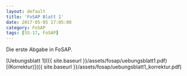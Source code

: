 ```yaml
---
layout: default
title: 'FoSAP Blatt 1'
date: 2017-05-05 17:05:00
category: FoSAP
tags: [SS-17, FoSAP]
---
```


Die erste Abgabe in FoSAP.

[Uebungsblatt 1]({{ site.baseurl }}/assets/fosap/uebungsblatt1.pdf) [(Korrektur)]({{ site.baseurl }}/assets/fosap/uebungsblatt1_korrektur.pdf)
